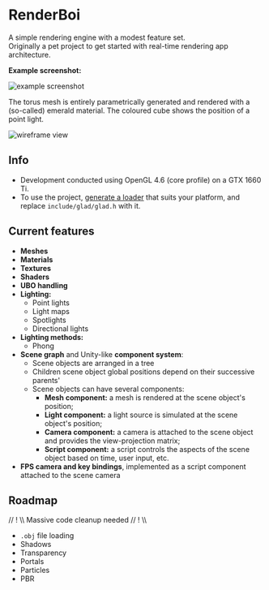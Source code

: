 RenderBoi
=========

A simple rendering engine with a modest feature set.  
Originally a pet project to get started with real-time rendering app architecture.

**Example screenshot:**  

![example screenshot](https://i.imgur.com/h9Y7qJM.png)  

The torus mesh is entirely parametrically generated and rendered with a (so-called) emerald material. The coloured cube shows the position of a point light.

![wireframe view](https://i.imgur.com/m7bdLME.png)

## Info

* Development conducted using OpenGL 4.6 (core profile) on a GTX 1660 Ti.
* To use the project, [generate a loader](https://glad.dav1d.de/) that suits your platform, and replace `include/glad/glad.h` with it.

## Current features

* **Meshes**
* **Materials**
* **Textures**
* **Shaders**
* **UBO handling**
* **Lighting:**
  * Point lights
  * Light maps
  * Spotlights
  * Directional lights
* **Lighting methods:**
  * Phong
* **Scene graph** and Unity-like **component system**:
  * Scene objects are arranged in a tree
  * Children scene object global positions depend on their successive parents'
  * Scene objects can have several components:
    * **Mesh component:** a mesh is rendered at the scene object's position;
	* **Light component:** a light source is simulated at the scene object's position;
	* **Camera component:** a camera is attached to the scene object and provides the view-projection matrix;
	* **Script component:** a script controls the aspects of the scene object based on time, user input, etc.
* **FPS camera and key bindings**, implemented as a script component attached to the scene camera

## Roadmap

// ! \\\\ Massive code cleanup needed // ! \\\\

* `.obj` file loading
* Shadows
* Transparency
* Portals
* Particles
* PBR

